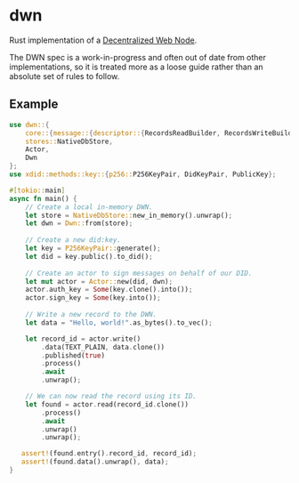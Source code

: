 # dwn

<!-- cargo-rdme start -->

Rust implementation of a [Decentralized Web Node](https://identity.foundation/decentralized-web-node/spec/).

The DWN spec is a work-in-progress and often out of date from other implementations,
so it is treated more as a loose guide rather than an absolute set of rules to follow.

## Example

```rust
use dwn::{
    core::{message::{descriptor::{RecordsReadBuilder, RecordsWriteBuilder}, mime::TEXT_PLAIN}, reply::Reply},
    stores::NativeDbStore,
    Actor,
    Dwn
};
use xdid::methods::key::{p256::P256KeyPair, DidKeyPair, PublicKey};

#[tokio::main]
async fn main() {
    // Create a local in-memory DWN.
    let store = NativeDbStore::new_in_memory().unwrap();
    let dwn = Dwn::from(store);
   
    // Create a new did:key.
    let key = P256KeyPair::generate();
    let did = key.public().to_did();
   
    // Create an actor to sign messages on behalf of our DID.
    let mut actor = Actor::new(did, dwn);
    actor.auth_key = Some(key.clone().into());
    actor.sign_key = Some(key.into());
   
    // Write a new record to the DWN.
    let data = "Hello, world!".as_bytes().to_vec();

    let record_id = actor.write()
        .data(TEXT_PLAIN, data.clone())
        .published(true)
        .process()
        .await
        .unwrap();

    // We can now read the record using its ID.
    let found = actor.read(record_id.clone())
        .process()
        .await
        .unwrap()
        .unwrap();

   assert!(found.entry().record_id, record_id);
   assert!(found.data().unwrap(), data);
}
```

<!-- cargo-rdme end -->
